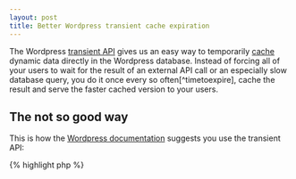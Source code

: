 ```yaml
---
layout: post
title: Better Wordpress transient cache expiration
---
```

The Wordpress [transient API](http://codex.wordpress.org/Transients_API) gives us an easy way to temporarily [cache](https://en.wikipedia.org/wiki/Cache_%28computing%29) dynamic data directly in the Wordpress database. Instead of forcing all of your users to wait for the result of an external API call or an especially slow database query, you do it once every so often[^timetoexpire], cache the result and serve the faster cached version to your users.

## The not so good way

This is how the [Wordpress documentation](http://codex.wordpress.org/Transients_API#Complete_Example) suggests you use the transient API:

{% highlight php %}
<?php
// Get any existing copy of our transient data
if ( false === ( $special_query_results = get_transient( 'special_query_results' ) ) ) {
  // It wasn't there, so regenerate the data and save the transient
  $special_query_results = new WP_Query( 'cat=5&order=random&tag=tech&post_meta_key=thumbnail' );
  set_transient( 'special_query_results', $special_query_results, 12 * HOUR_IN_SECONDS );
}

// Use the data like you would have normally...
{% endhighlight %}

The problem with this approach is that one unlucky user is going to arrive when the cache has expired, and then have to wait for the data to be regenerated.

## The better way

My colleague [William Garcia](https://twitter.com/williameliel) came up with the idea of deferring the regeneration of the cache until after the user has been sent the page. We can do this by using both a Wordpress hook called  [shutdown](http://codex.wordpress.org/Plugin_API/Action_Reference/shutdown) and a second cache that doesn’t expire[^doesnt]:

{% highlight php %}
<?php
// Function to regenerate the data and save the transients
// we need this wrapped in a function so we can use it in a hook later
function special_query(){
  $special_query_results = new WP_Query( 'cat=5&order=random&tag=tech&post_meta_key=thumbnail' );
  set_transient( 'special_query_results' , $special_query_results, 12 * HOUR_IN_SECONDS );
  set_transient( 'special_query_results_no_expire' , $special_query_results, 99 * YEAR_IN_SECONDS );
  return $special_query_results;
}

// Get any existing copy of our transient data
if( false === ( $special_query_results = get_transient( 'special_query_results' ) ) ){
  // It wasn't there, so let's use our forever cache
  if( false === ( $special_query_results = get_transient( 'special_query_results_no_expire' ) ) ){
    // If for some reason our forever cache is missing, run the query
    $special_query_results = special_query();
  } else {
    // Our forever cache exists, but we need to update the data and save the transient on shutdown
    add_action('shutdown', 'special_query');
  }
}
// Use the data like you would have normally...
{% endhighlight %}

With this approach, none of our users will have to wait for the data to be regenerated. The only downside is that the first user to arrive after the cache has expired will be served stale content.

[^timetoexpire]: How often your cache should expire is entirely dependent on the type of data you’re storing and how often it changes.

[^doesnt]: In my example the cache will eventually expire. In 99 years.
